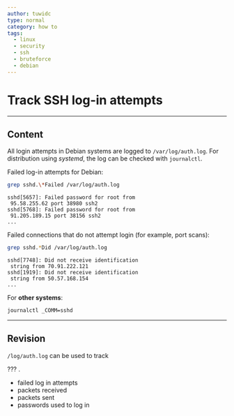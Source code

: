 ```yaml
---
author: tuwidc
type: normal
category: how to
tags:
  - linux
  - security
  - ssh
  - bruteforce
  - debian
---
```


# Track SSH log-in attempts


---

## Content

All login attempts in Debian systems are logged to `/var/log/auth.log`. For distribution using *systemd*, the log can be checked with `journalctl`.

Failed log-in attempts for Debian:

```bash
grep sshd.\*Failed /var/log/auth.log 
```

```plain-text
sshd[5657]: Failed password for root from
 95.58.255.62 port 38980 ssh2
sshd[5768]: Failed password for root from
 91.205.189.15 port 38156 ssh2
...
```

Failed connections that do not attempt login (for example, port scans):

```bash
grep sshd.*Did /var/log/auth.log
```

```plain-text
sshd[7748]: Did not receive identification
 string from 70.91.222.121
sshd[1919]: Did not receive identification
 string from 50.57.168.154
...
```

For **other systems**:

```bash
journalctl _COMM=sshd 
```


---

## Revision

`/log/auth.log` can be used to track 

??? .

- failed log in attempts
- packets received
- packets sent
- passwords used to log in
